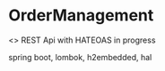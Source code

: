 # OrderManagement
<<in-progress>>
REST Api with HATEOAS in progress
<p>
  spring boot, lombok, h2embedded, hal
</p>

